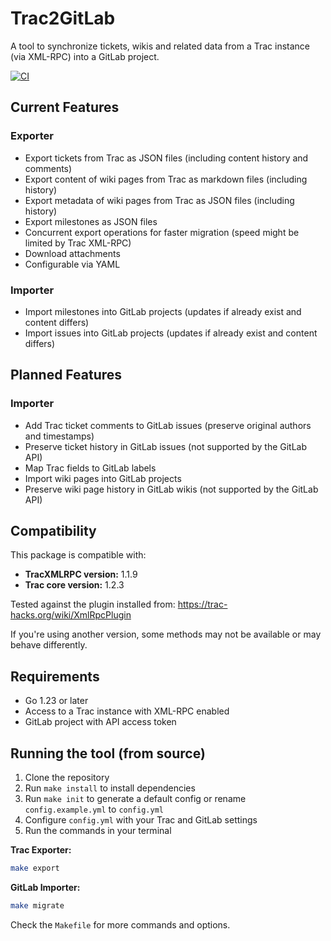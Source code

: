 # Trac2GitLab

A tool to synchronize tickets, wikis and related data from a Trac instance (via XML-RPC) into a GitLab project.

[![CI](https://github.com/bnidev/trac2gitlab/actions/workflows/ci.yaml/badge.svg)](https://github.com/bnidev/trac2gitlab/actions/workflows/ci.yaml)


## Current Features

### Exporter

- Export tickets from Trac as JSON files (including content history and comments)
- Export content of wiki pages from Trac as markdown files (including history)
- Export metadata of wiki pages from Trac as JSON files (including history)
- Export milestones as JSON files
- Concurrent export operations for faster migration (speed might be limited by Trac XML-RPC)
- Download attachments
- Configurable via YAML

### Importer

- Import milestones into GitLab projects (updates if already exist and content differs)
- Import issues into GitLab projects (updates if already exist and content differs)

## Planned Features

### Importer

- Add Trac ticket comments to GitLab issues (preserve original authors and timestamps)
- Preserve ticket history in GitLab issues (not supported by the GitLab API)
- Map Trac fields to GitLab labels
- Import wiki pages into GitLab projects
- Preserve wiki page history in GitLab wikis (not supported by the GitLab API)

## Compatibility

This package is compatible with:

- **TracXMLRPC version:** 1.1.9
- **Trac core version:** 1.2.3

Tested against the plugin installed from: https://trac-hacks.org/wiki/XmlRpcPlugin

If you're using another version, some methods may not be available or may behave differently.

## Requirements

- Go 1.23 or later
- Access to a Trac instance with XML-RPC enabled
- GitLab project with API access token

## Running the tool (from source)

1. Clone the repository
2. Run `make install` to install dependencies
3. Run `make init` to generate a default config or rename `config.example.yml` to `config.yml`
4. Configure `config.yml` with your Trac and GitLab settings
5. Run the commands in your terminal

**Trac Exporter:**

```bash
make export
```

**GitLab Importer:**

```bash
make migrate
```

Check the `Makefile` for more commands and options.
